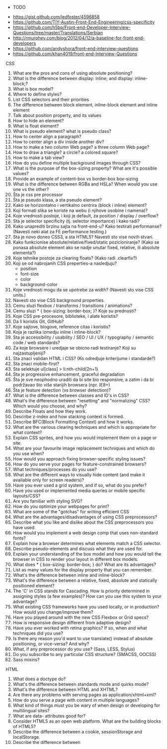 * TODO
- https://gist.github.com/jedfoster/4596858
- https://github.com/TIY-Austin-Front-End-Engineering/css-specificity
- https://github.com/h5bp/Front-end-Developer-Interview-Questions/tree/master/Translations/Serbian
- http://rmurphey.com/blog/2012/04/12/a-baseline-for-front-end-developers
- https://github.com/andyshora/front-end-interview-questions
- https://github.com/khan4019/front-end-Interview-Questions

CSS

1. What are the pros and cons of using absolute positioning?
2. What is the difference between display: inline; and display: inline-block;?
3. What is box model?
4. Where to define styles?
5. List CSS selectors and their priorities
6. The difference between block element, inline-block element and inline element
7. Talk about position property, and its values
8. How to hide an element?
9. What is float element?
10. What is pseudo element? what is pseudo class?
11. How to center align a paragraph?
12. How to center align a div inside another div?
13. How to make a two column Web page? a three column Web page?
14. How to draw a triangle? a circle? a colored square?
15. How to make a tab view?
16. How do you define multiple background images through CSS?
17. What is the purpose of the box-sizing property? What are it's possible values?
18. Provide an example of content-box vs border-box box-sizing
19. What is the difference between RGBa and HSLa? When would you use one vs the other?
20. Šta je css pre processor
21. Šta je pseudo klasa, a sta pseudo element?
22. Kako se horizontalno i vertikalno centrira (block i inline) element?
23. Koji formati slika se koriste na webu (i njihove osobine i namena)?
24. Koje vrednosti postoje, i koji je default, za position / display / overflow?
25. Sta je selector specificity (tj. selector importance) i kako radi?
26. Kako unaprediti brzinu sajta na front-end-u? Kako testirati performanse? (Navesti neki alat za FE performance testing.)
27. Sta je novo doneo CSS3, a sta HTML5? Navesti sto vise novih stvari.
28. Kako funkcionise absolute/relative/fixed/static pozicioniranje? (Kako se ponasa absolute element ako se nadje unutar fixed, relative, ili absolute elementa?)
29. Koje tehnike postoje za clearing floats? (Kako radi .clearfix?)
30. Koji se od nabrojanih CSS preperties-a nasledjuju?
    - position
    - font-size
    - color
    - background-color
31. Koje vrednosti mogu da se upotrebe za width? (Navesti sto vise CSS units.)
32. Navesti sto vise CSS background properties.
33. Cemu sluzi flexbox / transforms / transitions / animations?
34. Cemu sluzi * { box-sizing: border-box; }? Koje su prednosti?
35. Koje CSS pre-procesore, biblioteke, i alate koristis?
36. Da li koristis Git, GitHub?
37. Koje sajtove, blogove, reference citas i koristis?
38. Koja je razlika izmedju inline i inline-block?
39. Sta je accessibility / usability / SEO / UI / UX / typography / semantic code / web standards?
40. Za koje browsere i uredjaje se obicno radi testiranje? Koji su najzastupljeniji?
41. Sta znaci validan HTML i CSS? (Ko odredjuje kriterijume i standarde?)
42. Sta znaci mobile-first?
43. Sta selektuje ul[class] > li:nth-child(2n+1)
44. Sta je progressive enhancement, graceful degradation
45. Šta je sve neophodno uraditi da bi site bio responsive, a zatim i da bi podržavao što više starijih browsera (npr. IE8+)
46. Šta je feature detection (vs browser detection)?
47. What is the difference between classes and ID's in CSS?
48. What's the difference between "resetting" and "normalizing" CSS? Which would you choose, and why?
49. Describe Floats and how they work.
50. Describe z-index and how stacking context is formed.
51. Describe BFC(Block Formatting Context) and how it works.
52. What are the various clearing techniques and which is appropriate for what context?
53. Explain CSS sprites, and how you would implement them on a page or site.
54. What are your favourite image replacement techniques and which do you use when?
55. How would you approach fixing browser-specific styling issues?
56. How do you serve your pages for feature-constrained browsers?
57. What techniques/processes do you use?
58. What are the different ways to visually hide content (and make it available only for screen readers)?
59. Have you ever used a grid system, and if so, what do you prefer?
60. Have you used or implemented media queries or mobile specific layouts/CSS?
61. Are you familiar with styling SVG?
62. How do you optimize your webpages for print?
63. What are some of the "gotchas" for writing efficient CSS
64. What are the advantages/disadvantages of using CSS preprocessors?
65. Describe what you like and dislike about the CSS preprocessors you have used.
66. How would you implement a web design comp that uses non-standard fonts?
67. Explain how a browser determines what elements match a CSS selector.
68. Describe pseudo-elements and discuss what they are used for.
69. Explain your understanding of the box model and how you would tell the browser in CSS to render your layout in different box models.
70. What does * { box-sizing: border-box; } do? What are its advantages?
71. List as many values for the display property that you can remember.
72. What's the difference between inline and inline-block?
73. What's the difference between a relative, fixed, absolute and statically positioned element?
74. The 'C' in CSS stands for Cascading. How is priority determined in assigning styles (a few examples)? How can you use this system to your advantage?
75. What existing CSS frameworks have you used locally, or in production? How would you change/improve them?
76. Have you played around with the new CSS Flexbox or Grid specs?
77. How is responsive design different from adaptive design?
78. Have you ever worked with retina graphics? If so, when and what techniques did you use?
79. Is there any reason you'd want to use translate() instead of absolute positioning, or vice-versa? And why?
80. What, if any preprocessor do you use? (Sass, LESS, Stylus)
81. Do you subscribe to any particular CSS structure? (SMACSS, OOCSS)
82. Sass mixins?

HTML

1. What does a doctype do?
2. What's the difference between standards mode and quirks mode?
3. What's the difference between HTML and XHTML?
4. Are there any problems with serving pages as application/xhtml+xml?
5. How do you serve a page with content in multiple languages?
6. What kind of things must you be wary of when design or developing for multilingual sites?
7. What are data- attributes good for?
8. Consider HTML5 as an open web platform. What are the building blocks of HTML5?
9. Describe the difference between a cookie, sessionStorage and localStorage.
10. Describe the difference between <script>, <script async> and <script defer>.
11. Why is it generally a good idea to position CSS <link>s between <head></head> and JS <script>s just before </body>? Do you know any exceptions?
12. What is progressive rendering?
13. Have you used different HTML templating languages before?
